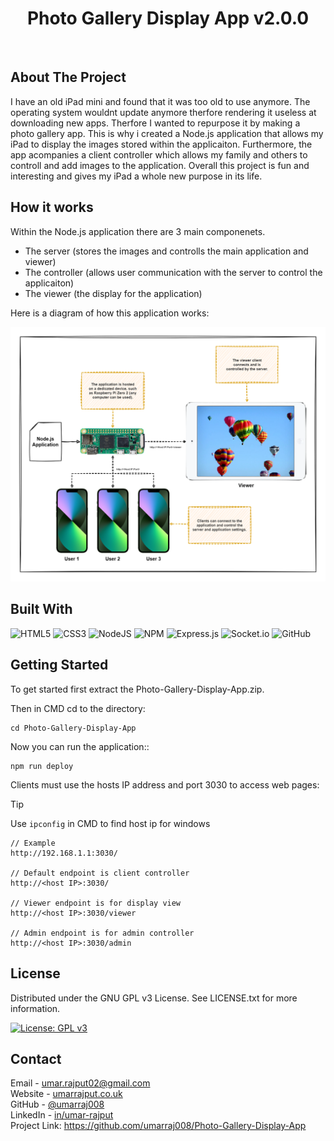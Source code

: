 <h1 align="center">Photo Gallery Display App v2.0.0</h1>
<br>

## About The Project

I have an old iPad mini and found that it was too old to use anymore. The operating system wouldnt update anymore therfore rendering it useless at downloading new apps. Therfore I wanted to repurpose it by making a photo gallery app. This is why i created a Node.js application that allows my iPad to display the images stored within the applicaiton. Furthermore, the app acompanies a client controller which allows my family and others to controll and add images to the application. Overall this project is fun and interesting and gives my iPad a whole new purpose in its life. 

## How it works
Within the Node.js application there are 3 main componenets.
- The server (stores the images and controlls the main application and viewer)
- The controller (allows user communication with the server to control the applicaiton)
- The viewer (the display for the application)

Here is a diagram of how this application works:

![Diagram](https://github.com/umarraj008/Photo-Gallery-Display-App/blob/main/ProjectImages/diagram.png?raw=true)


## Built With

![HTML5](https://img.shields.io/badge/html5-%23E34F26.svg?style=for-the-badge&logo=html5&logoColor=white)
![CSS3](https://img.shields.io/badge/css3-%231572B6.svg?style=for-the-badge&logo=css3&logoColor=white)
![NodeJS](https://img.shields.io/badge/node.js-6DA55F?style=for-the-badge&logo=node.js&logoColor=white)
![NPM](https://img.shields.io/badge/NPM-%23CB3837.svg?style=for-the-badge&logo=npm&logoColor=white)
![Express.js](https://img.shields.io/badge/express.js-%23404d59.svg?style=for-the-badge&logo=express&logoColor=%2361DAFB)
![Socket.io](https://img.shields.io/badge/Socket.io-black?style=for-the-badge&logo=socket.io&badgeColor=010101)
![GitHub](https://img.shields.io/badge/github-%23121011.svg?style=for-the-badge&logo=github&logoColor=white)


## Getting Started

To get started first extract the Photo-Gallery-Display-App.zip.  

Then in CMD cd to the directory:
```
cd Photo-Gallery-Display-App
```
Now you can run the application::
```
npm run deploy
```
Clients must use the hosts IP address and port 3030 to access web pages:

> [!TIP]
> Use `ipconfig` in CMD to find host ip for windows

```
// Example
http://192.168.1.1:3030/

// Default endpoint is client controller
http://<host IP>:3030/

// Viewer endpoint is for display view
http://<host IP>:3030/viewer

// Admin endpoint is for admin controller
http://<host IP>:3030/admin
```

<!-- ## Roadmap -->


## License

Distributed under the GNU GPL v3 License. See LICENSE.txt for more information.

[![License: GPL v3](https://img.shields.io/badge/License-GPLv3-blue.svg)](https://www.gnu.org/licenses/gpl-3.0)


## Contact

Email - umar.rajput02@gmail.com  
Website - [umarrajput.co.uk](umarrajput.co.uk)  
GitHub - [@umarraj008](https://github.com/umarraj008)  
LinkedIn - [in/umar-rajput](https://www.linkedin.com/in/umar-rajput/)   
Project Link: https://github.com/umarraj008/Photo-Gallery-Display-App
